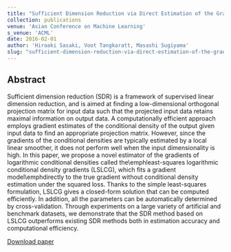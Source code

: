 ```yaml
---
title: "Sufficient Dimension Reduction via Direct Estimation of the Gradients of Logarithmic Conditional Densities"
collection: publications
venue: 'Asian Conference on Machine Learning'
s_venue: 'ACML'
date: 2016-02-01
author: 'Hiroaki Sasaki, Voot Tangkaratt, Masashi Sugiyama'
slug: "sufficient-dimension-reduction-via-direct-estimation-of-the-gradients-of-logarithmic-conditional-densities"
---
```


<div>
<h2>Abstract</h2>
<p>
Sufficient dimension reduction (SDR) is a framework of supervised linear dimension reduction, and is aimed at finding a low-dimensional orthogonal projection matrix for input data such that the projected input data retains maximal information on output data. A computationally efficient approach employs gradient estimates of the conditional density of the output given input data to find an appropriate projection matrix. However, since the gradients of the conditional densities are typically estimated by a local linear smoother, it does not perform well when the input dimensionality is high. In this paper, we propose a novel estimator of the gradients of logarithmic conditional densities called the\emphleast-squares logarithmic conditional density gradients (LSLCG), which fits a gradient model\emphdirectly to the true gradient without conditional density estimation under the squared loss. Thanks to the simple least-squares formulation, LSLCG gives a closed-form solution that can be computed efficiently. In addition, all the parameters can be automatically determined by cross-validation. Through experiments on a large variety of artificial and benchmark datasets, we demonstrate that the SDR method based on LSLCG outperforms existing SDR methods both in estimation accuracy and computational efficiency.
</p>
</div>

[Download paper](https://www.sciencedirect.com/science/article/abs/pii/S0893608016301095)
